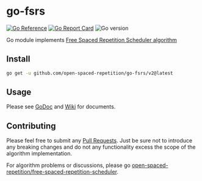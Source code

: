 # go-fsrs

[![Go Reference](https://pkg.go.dev/badge/github.com/open-spaced-repetition/go-fsrs/v2.svg)](https://pkg.go.dev/github.com/open-spaced-repetition/go-fsrs/v2) [![Go Report Card](https://goreportcard.com/badge/github.com/open-spaced-repetition/go-fsrs/v2)](https://goreportcard.com/report/github.com/open-spaced-repetition/go-fsrs/v2)
![Go version](https://img.shields.io/github/go-mod/go-version/open-spaced-repetition/go-fsrs)

Go module implements [Free Spaced Repetition Scheduler algorithm](https://github.com/open-spaced-repetition/free-spaced-repetition-scheduler)

## Install

```bash
go get -u github.com/open-spaced-repetition/go-fsrs/v2@latest
```

## Usage

Please see [GoDoc](https://pkg.go.dev/github.com/open-spaced-repetition/go-fsrs/v2)
and [Wiki](https://github.com/open-spaced-repetition/go-fsrs/wiki) for documents.

## Contributing

Please feel free to submit any [Pull Requests](https://github.com/open-spaced-repetition/go-fsrs/pulls). Just be sure
not to introduce any breaking changes and do not any functionality excess the scope of the algorithm implementation.

For algorithm problems or discussions, please
go [open-spaced-repetition/free-spaced-repetition-scheduler](https://github.com/open-spaced-repetition/free-spaced-repetition-scheduler).

